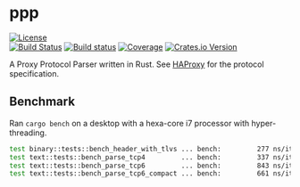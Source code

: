 # ppp
[![License](https://img.shields.io/badge/License-Apache%202.0-yellowgreen.svg)](https://opensource.org/licenses/Apache-2.0)  
[![Build Status](https://travis-ci.org/misalcedo/ppp.svg?branch=master)](https://travis-ci.org/misalcedo/ppp)
[![Build status](https://ci.appveyor.com/api/projects/status/mlr10t4o0l5300nw?svg=true)](https://ci.appveyor.com/project/misalcedo/ppp)
[![Coverage](https://codecov.io/gh/misalcedo/ppp/branch/master/graph/badge.svg)](https://codecov.io/gh/misalcedo/ppp)
[![Crates.io Version](https://img.shields.io/crates/v/ppp.svg)](https://crates.io/crates/ppp)

A Proxy Protocol Parser written in Rust.
See [HAProxy](https://www.haproxy.org/download/1.8/doc/proxy-protocol.txt) for the protocol specification.

## Benchmark
Ran `cargo bench` on a desktop with a hexa-core i7 processor with hyper-threading.

```bash
test binary::tests::bench_header_with_tlvs ... bench:         277 ns/iter (+/- 0)
test text::tests::bench_parse_tcp4         ... bench:         337 ns/iter (+/- 0)
test text::tests::bench_parse_tcp6         ... bench:         843 ns/iter (+/- 10)
test text::tests::bench_parse_tcp6_compact ... bench:         661 ns/iter (+/- 10)
```
